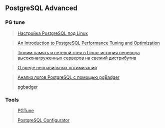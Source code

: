 ## PostgreSQL Advanced
### PG tune
> [Настройка PostgreSQL под Linux](https://habr.com/ru/companies/lsfusion/articles/590599/)

> [An Introduction to PostgreSQL Performance Tuning and Optimization](https://www.enterprisedb.com/postgres-tutorials/introduction-postgresql-performance-tuning-and-optimization#tuneddaemon)

> [Тюним память и сетевой стек в Linux: история перевода высоконагруженных серверов на свежий дистрибутив](https://habr.com/ru/companies/odnoklassniki/articles/266005/)

> [О вреде неправильных оптимизаций](https://habr.com/ru/articles/471906/)

> [Анализ логов PostgreSQL c помощью pgBadger](https://pgcookbook.ru/article/pgbadger.html)
> 
> [pgbadger](https://postgrespro.ru/docs/enterprise/14/app-pgbadger)

### Tools
> [PGTune](https://pgtune.leopard.in.ua/)
>
> [PostgreSQL Configurator](https://pgconfigurator.cybertec.at/)
